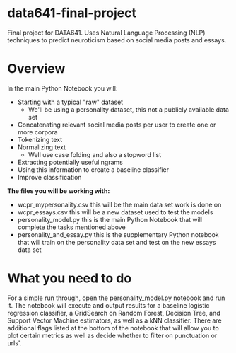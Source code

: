 # data641-final-project
Final project for DATA641. Uses Natural Language Processing (NLP) techniques to predict neuroticism based on social media posts and essays.

# Overview
In the main Python Notebook you will:
  - Starting with a typical "raw" dataset
    - We'll be using a personality dataset, this not a publicly available data set
  - Concatenating relevant social media posts per user to create one or more corpora
  - Tokenizing text
  - Normalizing text
    - Well use case folding and also a stopword list
  - Extracting potentially useful ngrams
  - Using this information to create a baseline classifier
  - Improve classification

**The files you will be working with:** 
  - wcpr_mypersonality.csv this will be the main data set work is done on
  - wcpr_essays.csv this will be a new dataset used to test the models
  - personality_model.py this is the main Python Notebook that will complete the tasks mentioned above
  - personality_and_essay.py this is the supplementary Python notebook that will train on the personality data set and test on the new essays data set

# What you need to do
   For a simple run through, open the personality_model.py notebook and run it. The notebook will execute and output results for a baseline logistic regression classifier, a GridSearch on Random Forest, Decision Tree, and Support Vector Machine estimators, as well as a kNN classifier. There are additional flags listed at the bottom of the notebook that will allow you to plot certain metrics as well as decide whether to filter on punctuation or urls'.  
